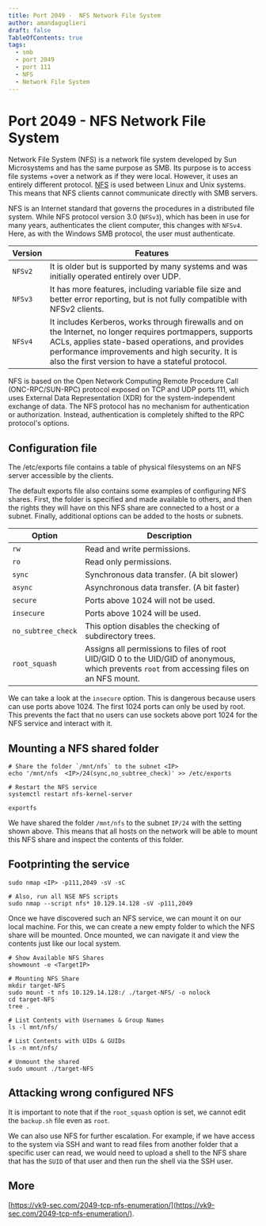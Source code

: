 ```yaml
---
title: Port 2049 -  NFS Network File System
author: amandaguglieri
draft: false
TableOfContents: true
tags:
  - smb
  - port 2049
  - port 111
  - NFS
  - Network File System
---
```


# Port 2049 -  NFS Network File System

Network File System (NFS) is a network file system developed by Sun Microsystems and has the same purpose as SMB. Its purpose is to access file systems +over a network as if they were local. However, it uses an entirely different protocol. [NFS](https://en.wikipedia.org/wiki/Network_File_System) is used between Linux and Unix systems. This means that NFS clients cannot communicate directly with SMB servers. 

NFS is an Internet standard that governs the procedures in a distributed file system. While NFS protocol version 3.0 (`NFSv3`), which has been in use for many years, authenticates the client computer, this changes with `NFSv4`. Here, as with the Windows SMB protocol, the user must authenticate.

|**Version**|**Features**|
|---|---|
|`NFSv2`|It is older but is supported by many systems and was initially operated entirely over UDP.|
|`NFSv3`|It has more features, including variable file size and better error reporting, but is not fully compatible with NFSv2 clients.|
|`NFSv4`|It includes Kerberos, works through firewalls and on the Internet, no longer requires portmappers, supports ACLs, applies state-based operations, and provides performance improvements and high security. It is also the first version to have a stateful protocol.|


NFS is based on the Open Network Computing Remote Procedure Call (ONC-RPC/SUN-RPC) protocol exposed on TCP and UDP ports 111, which uses External Data Representation (XDR) for the system-independent exchange of data. The NFS protocol has no mechanism for authentication or authorization. Instead, authentication is completely shifted to the RPC protocol's options.


## Configuration file

The /etc/exports file contains a table of physical filesystems on an NFS server accessible by the clients. 

The default exports file also contains some examples of configuring NFS shares. First, the folder is specified and made available to others, and then the rights they will have on this NFS share are connected to a host or a subnet. Finally, additional options can be added to the hosts or subnets.

|**Option**|**Description**|
|---|---|
|`rw`|Read and write permissions.|
|`ro`|Read only permissions.|
|`sync`|Synchronous data transfer. (A bit slower)|
|`async`|Asynchronous data transfer. (A bit faster)|
|`secure`|Ports above 1024 will not be used.|
|`insecure`|Ports above 1024 will be used.|
|`no_subtree_check`|This option disables the checking of subdirectory trees.|
|`root_squash`|Assigns all permissions to files of root UID/GID 0 to the UID/GID of anonymous, which prevents `root` from accessing files on an NFS mount.|

We can take a look at the `insecure` option. This is dangerous because users can use ports above 1024. The first 1024 ports can only be used by root. This prevents the fact that no users can use sockets above port 1024 for the NFS service and interact with it.

## Mounting a NFS shared folder

```shell-session
# Share the folder `/mnt/nfs` to the subnet <IP>
echo '/mnt/nfs  <IP>/24(sync,no_subtree_check)' >> /etc/exports

# Restart the NFS service
systemctl restart nfs-kernel-server 

exportfs
```

We have shared the folder `/mnt/nfs` to the subnet `IP/24` with the setting shown above. This means that all hosts on the network will be able to mount this NFS share and inspect the contents of this folder.

## Footprinting the service

```shell-session
sudo nmap <IP> -p111,2049 -sV -sC

# Also, run all NSE NFS scripts
sudo nmap --script nfs* 10.129.14.128 -sV -p111,2049

```

Once we have discovered such an NFS service, we can mount it on our local machine. For this, we can create a new empty folder to which the NFS share will be mounted. Once mounted, we can navigate it and view the contents just like our local system.

```shell-session
# Show Available NFS Shares
showmount -e <TargetIP>

# Mounting NFS Share
mkdir target-NFS
sudo mount -t nfs 10.129.14.128:/ ./target-NFS/ -o nolock
cd target-NFS
tree .

# List Contents with Usernames & Group Names
ls -l mnt/nfs/

# List Contents with UIDs & GUIDs
ls -n mnt/nfs/

# Unmount the shared
sudo umount ./target-NFS

```

## Attacking wrong configured NFS 

It is important to note that if the `root_squash` option is set, we cannot edit the `backup.sh` file even as `root`.

We can also use NFS for further escalation. For example, if we have access to the system via SSH and want to read files from another folder that a specific user can read, we would need to upload a shell to the NFS share that has the `SUID` of that user and then run the shell via the SSH user.


## More

[https://vk9-sec.com/2049-tcp-nfs-enumeration/](https://vk9-sec.com/2049-tcp-nfs-enumeration/).

